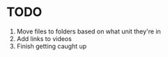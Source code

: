 # TODO

1. Move files to folders based on what unit they're in
2. Add links to videos
3. Finish getting caught up

